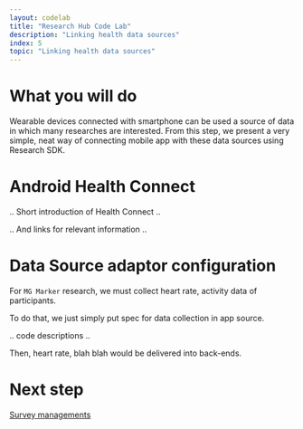 ```yaml
---
layout: codelab
title: "Research Hub Code Lab"
description: "Linking health data sources"
index: 5
topic: "Linking health data sources"
---
```


# What you will do

Wearable devices connected with smartphone can be used a source of data in which many researches are interested.
From this step, we present a very simple, neat way of connecting mobile app with these data sources using Research SDK.

# Android Health Connect

.. Short introduction of Health Connect ..

.. And links for relevant information ..

# Data Source adaptor configuration

For `MG Marker` research, we must collect heart rate, activity data of participants.

To do that, we just simply put spec for data collection in app source.

.. code descriptions ..

Then, heart rate, blah blah would be delivered into back-ends.

# Next step

[Survey managements](6-SURVEYS)